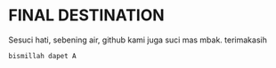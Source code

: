 # FINAL DESTINATION

Sesuci hati, sebening air, github kami juga suci mas mbak. terimakasih 

`bismillah dapet A`